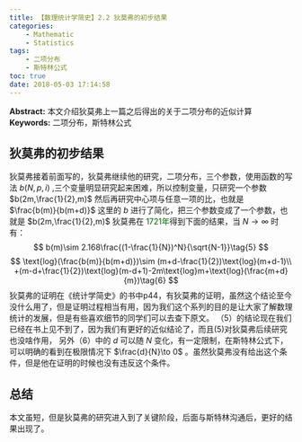 ```yaml
---
title: 【数理统计学简史】2.2 狄莫弗的初步结果
categories:
    - Mathematic
    - Statistics
tags:
    - 二项分布
    - 斯特林公式
toc: true
date: 2018-05-03 17:14:58
---
```


**Abstract:** 本文介绍狄莫弗上一篇之后得出的关于二项分布的近似计算
**Keywords:** 二项分布，斯特林公式

<!--more-->
## 狄莫弗的初步结果
狄莫弗接着前面写的，狄莫弗继续他的研究，二项分布，三个参数，使用函数的写法 $b(N,p,i)$ ,三个变量明显研究起来困难，所以控制变量，只研究一个参数 $b(2m,\frac{1}{2},m)$ 然后再研究中心项与任意一项的比，也就是 $\frac{b(m)}{b(m+d)}$ 这里的 $b$ 进行了简化，把三个参数变成了一个参数，也就是 $b(2m,\frac{1}{2},m)$
狄莫弗在 <font color="006600">1721年</font>得到下面的结果，当 $N\to \infty$ 时有：
$$
b(m)\sim 2.168\frac{(1-\frac{1}{N})^N}{\sqrt{N-1}}\tag{5}
$$
$$
\text{log}(\frac{b(m)}{b(m+d)})\sim (m+d-\frac{1}{2})\text{log}(m+d-1)\\
+(m-d+\frac{1}{2})\text{log}(m-d+1)-2m\text{log}m+\text{log}(\frac{m+d}{m})\tag{6}
$$
狄莫弗的证明在《统计学简史》的书中p44，有狄莫弗的证明，虽然这个结论至今没什么用了，但是证明过程相当有用，因为我们这个系列的目的是让大家了解数理统计的发展，但是有些喜欢细节的同学们可以去查下原文。
（5）的结论现在我们已经在书上见不到了，因为我们有更好的近似结论了，而且(5)对狄莫弗后续研究也没啥作用，
另外（6）中的 $d$ 可以随 $N$ 变化，有一定限制，在斯特林公式下，可以明确的看到在极限情况下 $\frac{d}{N}\to 0$ 。虽然狄莫弗没有给出这个条件，但是他在证明的时候也没有违反这个条件。
## 总结
本文虽短，但是狄莫弗的研究进入到了关键阶段，后面与斯特林沟通后，更好的结果出现了。

